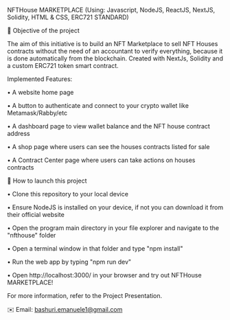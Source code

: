 NFTHouse MARKETPLACE (Using: Javascript, NodeJS, ReactJS, NextJS, Solidity, HTML & CSS, ERC721 STANDARD) 

🚀 Objective of the project

The aim of this initiative is to build an NFT Marketplace to sell NFT Houses contracts without the need of an accountant to verify everything, because it is done automatically from the blockchain. Created with NextJs, Solidity and a custom ERC721 token smart contract.

Implemented Features:

• A website home page

• A button to authenticate and connect to your crypto wallet like Metamask/Rabby/etc

• A dashboard page to view wallet balance and the NFT house contract address

• A shop page where users can see the houses contracts listed for sale

• A Contract Center page where users can take actions on houses contracts

🔎 How to launch this project

• Clone this repository to your local device

• Ensure NodeJS is installed on your device, if not you can download it from their official website

• Open the program main directory in your file explorer and navigate to the "nfthouse" folder

• Open a terminal window in that folder and type "npm install"

• Run the web app by typing "npm run dev"

• Open http://localhost:3000/ in your browser and try out NFTHouse MARKETPLACE!

For more information, refer to the Project Presentation.

✉️ Email: bashuri.emanuele1@gmail.com
